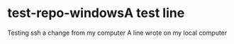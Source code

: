# test-repo-windowsA test line
Testing ssh
a change from my computer
A line wrote on my local computer
